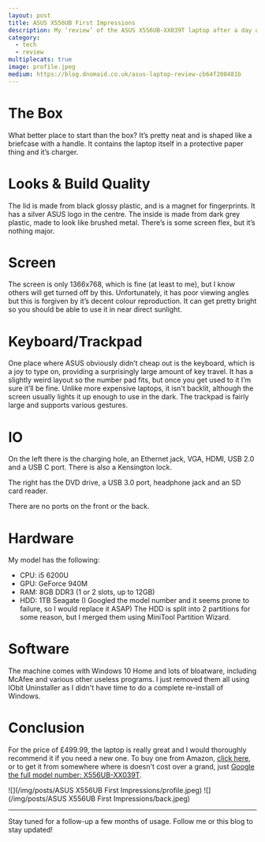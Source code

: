 ```yaml
---
layout: post
title: ASUS X556UB First Impressions
description: My ‘review’ of the ASUS X556UB-XX039T laptop after a day of use.
category:
  - tech
  - review
multiplecats: true
image: profile.jpeg
medium: https://blog.dnomaid.co.uk/asus-laptop-review-cb64f208481b
---
```


# The Box
What better place to start than the box? It’s pretty neat and is shaped like a briefcase with a handle. It contains the laptop itself in a protective paper thing and it’s charger.

# Looks & Build Quality
The lid is made from black glossy plastic, and is a magnet for fingerprints. It has a silver ASUS logo in the centre. The inside is made from dark grey plastic, made to look like brushed metal. There’s is some screen flex, but it’s nothing major.

# Screen
The screen is only 1366x768, which is fine (at least to me), but I know others will get turned off by this. Unfortunately, it has poor viewing angles but this is forgiven by it’s decent colour reproduction. It can get pretty bright so you should be able to use it in near direct sunlight.

# Keyboard/Trackpad
One place where ASUS obviously didn’t cheap out is the keyboard, which is a joy to type on, providing a surprisingly large amount of key travel. It has a slightly weird layout so the number pad fits, but once you get used to it I’m sure it’ll be fine. Unlike more expensive laptops, it isn't backlit, although the screen usually lights it up enough to use in the dark. The trackpad is fairly large and supports various gestures.

# IO
On the left there is the charging hole, an Ethernet jack, VGA, HDMI, USB 2.0 and a USB C port. There is also a Kensington lock.

The right has the DVD drive, a USB 3.0 port, headphone jack and an SD card reader.

There are no ports on the front or the back.

# Hardware
My model has the following:
- CPU: i5 6200U
- GPU: GeForce 940M
- RAM: 8GB DDR3 (1 or 2 slots, up to 12GB)
- HDD: 1TB Seagate (I Googled the model number and it seems prone to failure, so I would replace it ASAP)
The HDD is split into 2 partitions for some reason, but I merged them using MiniTool Partition Wizard.

# Software
The machine comes with Windows 10 Home and lots of bloatware, including McAfee and various other useless programs. I just removed them all using IObit Uninstaller as I didn't have time to do a complete re-install of Windows.

# Conclusion
For the price of £499.99, the laptop is really great and I would thoroughly recommend it if you need a new one. To buy one from Amazon, [click here](https://www.amazon.co.uk/dp/B01FE6HST0/), or to get it from somewhere where is doesn't cost over a grand, just [Google the full model number: X556UB-XX039T](https://duckduckgo.com/?q=X556UB-XX039T).

![](/img/posts/ASUS X556UB First Impressions/profile.jpeg)
![](/img/posts/ASUS X556UB First Impressions/back.jpeg)

---

Stay tuned for a follow-up a few months of usage. Follow me or this blog to stay updated!
